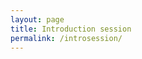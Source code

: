 ```yaml
---
layout: page
title: Introduction session
permalink: /introsession/
---
```


<script async class="speakerdeck-embed" data-id="03d320f786394ceba2813a2c042aa0fe" data-ratio="1.33333333333333" src="//speakerdeck.com/assets/embed.js"></script>


